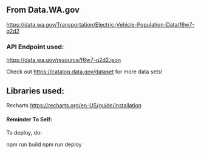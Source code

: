 ## From Data.WA.gov

https://data.wa.gov/Transportation/Electric-Vehicle-Population-Data/f6w7-q2d2

### API Endpoint used:
https://data.wa.gov/resource/f6w7-q2d2.json

 Check out https://catalog.data.gov/dataset for more data sets!

## Libraries used:

Recharts https://recharts.org/en-US/guide/installation


#### Reminder To Self:
To deploy, do:

npm run build
npm run deploy